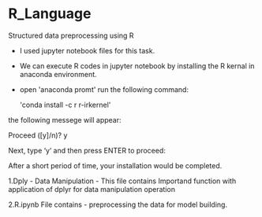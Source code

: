 # R_Language
Structured data preprocessing using R
- I used jupyter notebook files for this task.
- We can execute R codes in jupyter notebook by installing the R kernal in anaconda environment.
- open 'anaconda promt' run the following command:

   'conda install -c r r-irkernel'

the following messege will appear: 

Proceed ([y]/n)? y

Next, type ‘y‘ and then press ENTER to proceed:

After a short period of time, your installation would be completed.

1.Dply - Data Manipulation - This file contains Importand function with application of dplyr for data manipulation operation

2.R.ipynb File contains - preprocessing the data for model building.
